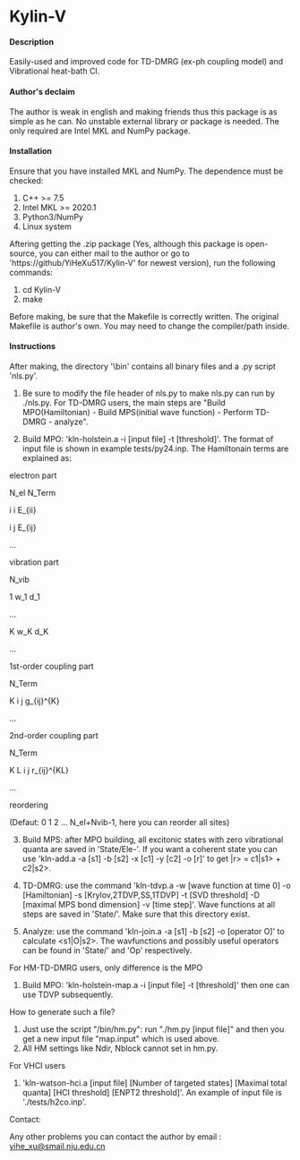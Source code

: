 # Kylin-V

#### Description
Easily-used and improved code for TD-DMRG (ex-ph coupling model) and Vibrational heat-bath CI.

#### Author's declaim
The author is weak in english and making friends thus this package is as simple as he can. No unstable external library or
package is needed. The only required are Intel MKL and NumPy package.

#### Installation
Ensure that you have installed MKL and NumPy. The dependence must be checked:
1.  C++ >= 7.5
2.  Intel MKL >= 2020.1
3.  Python3/NumPy
4.  Linux system

Aftering getting the .zip package (Yes, although this package is open-source, you can either mail to the author or go to 'https://github/YiHeXu517/Kylin-V' for newest version), run the following commands:
1. cd Kylin-V
2. make

Before making, be sure that the Makefile is correctly written. The original Makefile is author's own. You may need to change the compiler/path inside.

#### Instructions
After making, the directory '\bin' contains all binary files and a .py script 'nls.py'.

1.  Be sure to modify the file header of nls.py to make nls.py can run by ./nls.py. For TD-DMRG users, the main steps are "Build MPO(Hamiltonian) - Build MPS(initial wave function) - Perform TD-DMRG - analyze".


2. Build MPO: 'kln-holstein.a -i [input file] -t [threshold]'. The format of input file is shown in example tests/py24.inp. The Hamiltonain terms are explained as:

electron part

N_el N_Term

i i E_{ii}

i j E_{ij}

...


vibration part

N_vib

1 w_1 d_1

...

K w_K d_K

...


1st-order coupling part

N_Term

K i j g_{ij}^{K}

...


2nd-order coupling part

N_Term

K L i j r_{ij}^{KL}

...

reordering

(Defaut: 0 1 2 ... N_el+Nvib-1, here you can reorder all sites)


3. Build MPS: after MPO building, all excitonic states with zero vibrational quanta are saved in 'State/Ele-'. If you want a coherent state you can use 'kln-add.a -a [s1] -b [s2] -x [c1] -y [c2] -o [r]' to get |r> = c1|s1> + c2|s2>.

4. TD-DMRG:   use the command 'kln-tdvp.a -w [wave function at time 0] -o [Hamiltonian] -s [Krylov,2TDVP,SS,1TDVP] -t [SVD threshold] -D [maximal MPS bond dimension] -v [time step]'. Wave functions at all steps are saved in 'State/'. Make sure that this directory exist.

5. Analyze:   use the command 'kln-join.a -a [s1] -b [s2] -o [operator O]' to calculate <s1|O|s2>. The wavfunctions and possibly useful operators can be found in 'State/' and 'Op' respectively.


For HM-TD-DMRG users, only difference is the MPO

1. Build MPO: 'kln-holstein-map.a -i [input file] -t [threshold]' then one can use TDVP subsequently.

How to generate such a file?

1. Just use the script "/bin/hm.py":  run "./hm.py [input file]" and then you get a new input file "map.input" which is used above.
2. All HM settings like Ndir, Nblock cannot set in hm.py.

For VHCI users

1. 'kln-watson-hci.a [input file] [Number of targeted states] [Maximal total quanta] [HCI threshold] [ENPT2 threshold]'. An example of input file is './tests/h2co.inp'.

Contact:

Any other problems you can contact the author by email : yihe_xu@smail.nju.edu.cn

